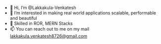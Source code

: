 - 👋 Hi, I’m @Lakkakula-Venkatesh
- 👀 I’m interested in making real world applications scalable, performable and beautiful
- 🌱 Skilled in ROR, MERN Stacks
- 📫 You can reach out to me on my mail lakkakula.venkatesh8726@gmail.com

<!---
Lakkakula-Venkatesh/Lakkakula-Venkatesh is a ✨ special ✨ repository because its `README.md` (this file) appears on your GitHub profile.
You can click the Preview link to take a look at your changes.
--->
